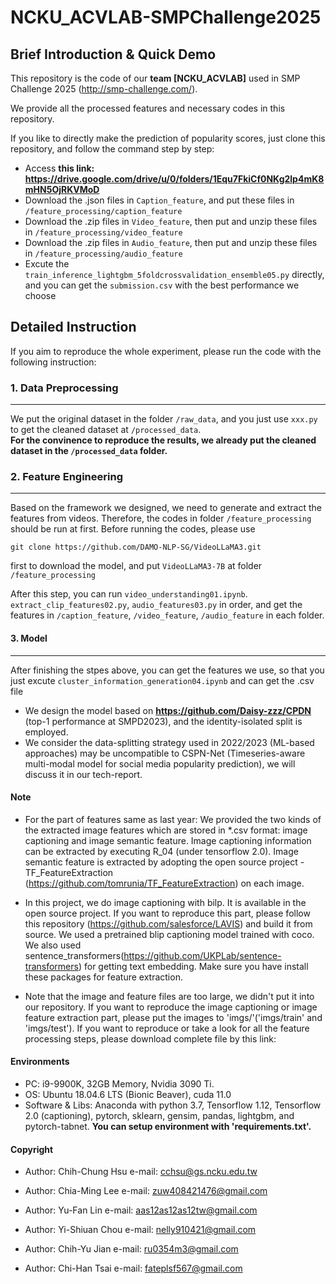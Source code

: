 # NCKU_ACVLAB-SMPChallenge2025


## Brief Introduction & Quick Demo

This repository is the code of our **team [NCKU_ACVLAB]** used in SMP Challenge 2025 (http://smp-challenge.com/).

We provide all the processed features and necessary codes in this repository.

If you like to directly make the prediction of popularity scores, just clone this repository, and follow the command step by step:  
- Access **this link: https://drive.google.com/drive/u/0/folders/1Equ7FkiCf0NKg2lp4mK8mHN5OjRKVMoD**
- Download the .json files in `Caption_feature`, and put these files in `/feature_processing/caption_feature`
- Download the .zip files in `Video_feature`, then put and unzip these files in `/feature_processing/video_feature`
- Download the .zip files in `Audio_feature`, then put and unzip these files in `/feature_processing/audio_feature`
- Excute the `train_inference_lightgbm_5foldcrossvalidation_ensemble05.py` directly, and you can get the `submission.csv` with the best performance we choose

## Detailed Instruction

If you aim to reproduce the whole experiment, please run the code with the following instruction:

### 1. Data Preprocessing
---
We put the original dataset in the folder `/raw_data`, and you just use `xxx.py` to get the cleaned dataset at `/processed_data`.  
**For the convinence to reproduce the results, we already put the cleaned dataset in the  `/processed_data` folder.**

### 2. Feature Engineering
---
Based on the framework we designed, we need to generate and extract the features from videos. Therefore, the codes in folder `/feature_processing` should be run at first. Before running the codes, please use 

`git clone https://github.com/DAMO-NLP-SG/VideoLLaMA3.git`  

first to download the model, and put `VideoLLaMA3-7B` at folder `/feature_processing`  

After this step, you can run `video_understanding01.ipynb`. `extract_clip_features02.py`, `audio_features03.py` in order, and get the features in `/caption_feature`, `/video_feature`, `/audio_feature` in each folder.


#### 3. Model
---
After finishing the stpes above, you can get the features we use, so that you just excute `cluster_information_generation04.ipynb` and can get the .csv file

- We design the model based on **https://github.com/Daisy-zzz/CPDN** (top-1 performance at SMPD2023), and the identity-isolated split is employed.
- We consider the data-splitting strategy used in 2022/2023 (ML-based approaches) may be uncompatible to CSPN-Net (Timeseries-aware multi-modal model for social media popularity prediction), we will discuss it in our tech-report.

#### Note
- For the part of features same as last year:
We provided the two kinds of the extracted image features which are stored in *.csv format: image captioning and image 
semantic feature. Image captioning information can be extracted by executing R_04 (under tensorflow 2.0). Image semantic feature is extracted by adopting the open source project - TF_FeatureExtraction (https://github.com/tomrunia/TF_FeatureExtraction) on each image.

- In this project, we do image captioning with bilp. It is available in the open source project. If you want to reproduce this part, please follow this repository (https://github.com/salesforce/LAVIS) and build it from source. We used a pretrained blip captioning model trained with coco. We also used sentence_transformers(https://github.com/UKPLab/sentence-transformers) for getting text embedding. Make sure you have install these packages for feature extraction.

- Note that the image and feature files are too large, we didn't put it into our repository. If you want to reproduce the image captioning or image feature extraction part, please put the images to 'imgs/'('imgs/train' and 'imgs/test'). If you want to reproduce or take a look for all the feature processing steps, please download complete file by this link:  

#### Environments
- PC:  i9-9900K, 32GB Memory, Nvidia 3090 Ti.
- OS: Ubuntu 18.04.6 LTS (Bionic Beaver), cuda 11.0
- Software & Libs: Anaconda with python 3.7, Tensorflow 1.12, Tensorflow 2.0 (captioning), pytorch, sklearn, gensim, pandas, lightgbm, and pytorch-tabnet. **You can setup environment with 'requirements.txt'.**

#### Copyright
- Author: Chih-Chung Hsu
e-mail: cchsu@gs.ncku.edu.tw

- Author: Chia-Ming Lee
e-mail: zuw408421476@gmail.com

- Author: Yu-Fan Lin
e-mail: aas12as12as12tw@gmail.com

- Author: Yi-Shiuan Chou
e-mail: nelly910421@gmail.com

- Author: Chih-Yu Jian
e-mail: ru0354m3@gmail.com

- Author: Chi-Han Tsai
e-mail: fateplsf567@gmail.com
